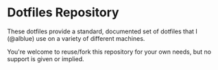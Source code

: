 Dotfiles Repository
===================

These dotfiles provide a standard, documented set of dotfiles that I (@alblue) use on a variety of different machines.

You're welcome to reuse/fork this repository for your own needs, but no support is given or implied.
